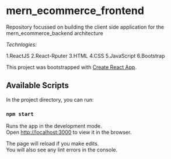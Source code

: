 # mern_ecommerce_frontend
Repository focussed on building the client side application for the mern_ecommerce_backend architecture

*Technlogies:*

  1.ReactJS
  2.React-Rputer
  3.HTML
  4.CSS
  5.JavaScript
  6.Bootstrap


This project was bootstrapped with [Create React App](https://github.com/facebook/create-react-app).

## Available Scripts

In the project directory, you can run:

### `npm start`

Runs the app in the development mode.\
Open [http://localhost:3000](http://localhost:3000) to view it in the browser.

The page will reload if you make edits.\
You will also see any lint errors in the console.

